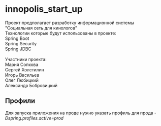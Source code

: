 # innopolis_start_up
Проект предполагает разработку информационной системы "Социальная сеть для кинологов"<br>
Технологии которые будут использованы в проекте:<br>
Spring Boot<br>
Spring Security<br>
Spring JDBC<br><br>
Участники проекта:<br>
Мария Сопкова<br>
Сергей Холстилин<br>
Игорь Васильев<br>
Олег Любицкий<br>
Александр Бобровицкий<br>

## Профили
Для запуска приложения на проде нужно указать профиль для прода 
*-Dspring.profiles.active=prod*